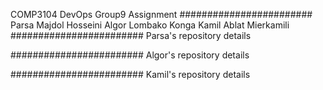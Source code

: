 COMP3104 DevOps Group9 Assignment
########################
Parsa Majdol Hosseini
Algor Lombako Konga
Kamil Ablat Mierkamili
########################
Parsa's repository details

########################
Algor's repository details

########################
Kamil's repository details
